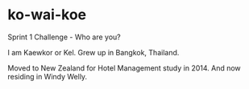 # ko-wai-koe
Sprint 1 Challenge - Who are you?

I am Kaewkor or Kel. Grew up in Bangkok, Thailand.

Moved to New Zealand for Hotel Management study in 2014. And now residing in Windy Welly.
